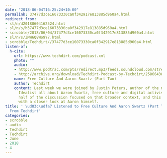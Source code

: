 ```yaml
---
date: "2018-06-04T16:25:24+10:00"
permalink: 37477d3ce16073330ca0f342917e813885d960a4.html
redirect_from:
- sl/n/d20180604162524.html
- sl/n/s/h37477d3ce16073330ca0f342917e813885d960a4.html
- scrobble/2018/06/04/37477d3ce16073330ca0f342917e813885d960a4.html
- sl/n/s/ZNW6Q8Wo9Y7.html
- scrobble/Techdirt//37477d3ce16073330ca0f342917e813885d960a4.html
listen-of:
  h-cite:
    url: https://www.techdirt.com/podcast.xml
    photo: ""
    audio:
    - http://www.podtrac.com/pts/redirect.mp3/feeds.soundcloud.com/stream/258664384-techdirt-free-culture-and-aaron-swartz-part-two.mp3
    - http://archive.org/download/Techdirt-Podcast-by-Techdirt/258664384-techdirt-free-culture-and-aaron-swartz-part-two.mp3
    name: Free Culture And Aaron Swartz (Part Two)
    author: Techdirt
    content: Last week we were joined by Justin Peters, author of the new book The
      Idealist all about Aaron Swartz, free culture and digital activism. The first
      half of the discussion focused on that broader context, and this week we continue
      with a closer look at Aaron himself.
title: ' \ud83c\udfa7 Listened to Free Culture And Aaron Swartz (Part Two) by Techdirt
  From Techdirt'
categories:
- scrobble
- audio
- Techdirt
- Techdirt
- June
- 2018
- 4
---
```

